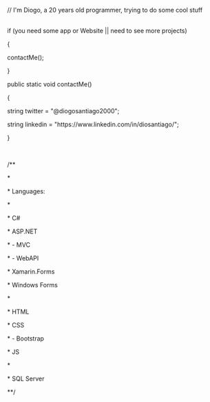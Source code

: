 // I'm Diogo, a 20 years old programmer, trying to do some cool stuff<br />
<br />
<p>if (you need some app or Website || need to see more projects)<p/>
<p>{</p>
<p>  contactMe();</p>
<p>}</p>

<p>public static void contactMe()</p>
<p>{</p>
<p>  string twitter = "@diogosantiago2000";</p>
<p>  string linkedin = "https://www.linkedin.com/in/diosantiago/";</p>
<p>}</p>
<br />

<p>/**</p>
<p>*</p>
<p>* Languages:</p>
<p>*</p>
<p>* C#</p>
<p>* ASP.NET</p>
<p>*    - MVC</p>
<p>*    - WebAPI</p>
<p>* Xamarin.Forms</p>
<p>* Windows Forms</p>
<p>*</p>
<p>* HTML</p> 
<p>* CSS</p>
<p>*    - Bootstrap</p>
<p>* JS</p>
<p>*</p>
<p>* SQL Server</p>
<p>**/</p>
